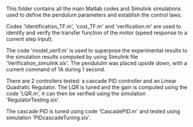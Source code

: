 This folder contains all the main Matlab codes and Simulink simulations used to define the pendulum parameters and establish the control laws. 

Codes 'Identification_TF.m', 'cost_TF.m' and 'verification.m' are used to identify and verify the transfer function of the motor (speed response to a current step input). 

The code 'model_verif.m' is used to superpose the experimental results to the simulation results computed by using Simulink file 'Verification_simulink.slx'. The pendululm was placed upside down, with a current command of 1A during 1 second. 

There are 2 controllers tested: a cascade PID controller and an Linear Quadratic Regulator. 
The LQR is tuned and the gain is computed using the code 'LQR.m', it can then be verified using the simulation 'RegulatorTesting.slx'. 

The cascade PID is tuned using code 'CascadePID.m' and tested using simulation 'PIDcascadeTuning.slx'. 

